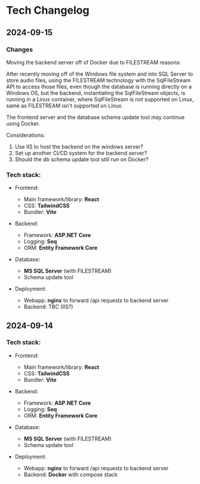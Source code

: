 # Tech Changelog

## 2024-09-15

### Changes

Moving the backend server off of Docker due to FILESTREAM reasons:

After recently moving off of the Windows file system and into SQL Server to store audio files, using the FILESTREAM technology with the SqlFileStream API to access those files, even though the database is running directly on a Windows OS, but the backend, instantiating the SqlFileStream objects, is running in a Linux container, where SqlFileStream is not supported on Linux, same as FILESTREAM isn't supported on Linux.

The frontend server and the database schema update tool may continue using Docker.

Considerations:

1. Use IIS to host the backend on the windows server?
2. Set up another CI/CD system for the backend server?
3. Should the db schema update tool still run on Docker?

### Tech stack:

-   Frontend:

    -   Main framework/library: **React**
    -   CSS: **TailwindCSS**
    -   Bundler: **Vite**

-   Backend:

    -   Framework: **ASP.NET Core**
    -   Logging: **Seq**
    -   ORM: **Entity Framework Core**

-   Database:

    -   **MS SQL Server** (with FILESTREAM)
    -   Schema update tool

-   Deployment:
    -   Webapp: **nginx** to forward /api requests to backend server
    -   Backend: TBC (IIS?)

## 2024-09-14

### Tech stack:

-   Frontend:

    -   Main framework/library: **React**
    -   CSS: **TailwindCSS**
    -   Bundler: **Vite**

-   Backend:

    -   Framework: **ASP.NET Core**
    -   Logging: **Seq**
    -   ORM: **Entity Framework Core**

-   Database:

    -   **MS SQL Server** (with FILESTREAM)
    -   Schema update tool

-   Deployment:
    -   Webapp: **nginx** to forward /api requests to backend server
    -   Backend: **Docker** with compose stack
